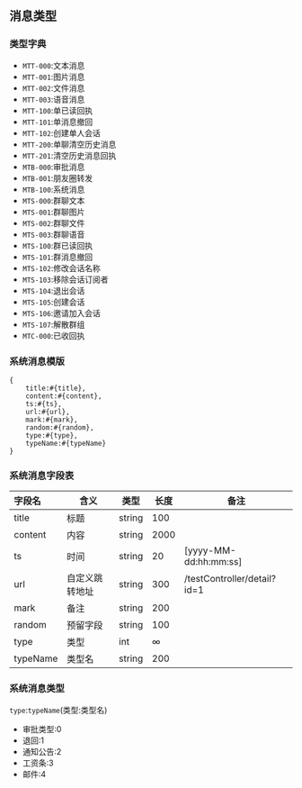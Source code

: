 ## 消息类型

### 类型字典

- `MTT-000`:文本消息
- `MTT-001`:图片消息
- `MTT-002`:文件消息
- `MTT-003`:语音消息
- `MTT-100`:单已读回执
- `MTT-101`:单消息撤回
- `MTT-102`:创建单人会话
- `MTT-200`:单聊清空历史消息
- `MTT-201`:清空历史消息回执
- `MTB-000`:审批消息
- `MTB-001`:朋友圈转发
- `MTB-100`:系统消息
- `MTS-000`:群聊文本
- `MTS-001`:群聊图片
- `MTS-002`:群聊文件
- `MTS-003`:群聊语音
- `MTS-100`:群已读回执
- `MTS-101`:群消息撤回
- `MTS-102`:修改会话名称
- `MTS-103`:移除会话订阅者
- `MTS-104`:退出会话
- `MTS-105`:创建会话
- `MTS-106`:邀请加入会话
- `MTS-107`:解散群组
- `MTC-000`:已收回执


### 系统消息模版

```
{
    title:#{title},
    content:#{content},
    ts:#{ts},
    url:#{url},
    mark:#{mark},
    random:#{random},
    type:#{type},
    typeName:#{typeName}
}
```

### 系统消息字段表

字段名 | 含义 | 类型 |长度|备注
|:---|---|---|---|---
title|标题|string|100|
content|内容|string|2000|
ts|时间|string|20|[yyyy-MM-dd:hh:mm:ss]
url|自定义跳转地址|string|300|/testController/detail?id=1
mark|备注|string|200|
random|预留字段|string|100|
type|类型|int|∞|
typeName|类型名|string|200|

### 系统消息类型

`type`:`typeName`(类型:类型名)
- 审批类型:0
- 退回:1
- 通知公告:2
- 工资条:3
- 邮件:4